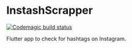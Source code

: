 # InstashScrapper

[![Codemagic build status](https://api.codemagic.io/apps/63b6d93f9cb37cd6d780764c/63b6d93f9cb37cd6d780764b/status_badge.svg)](https://codemagic.io/apps/63b6d93f9cb37cd6d780764c/63b6d93f9cb37cd6d780764b/latest_build)

Flutter app to check for hashtags on Instagram.
